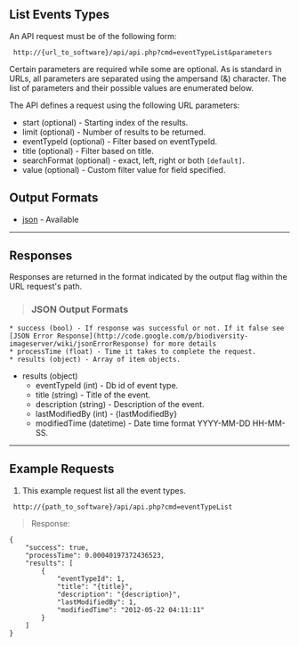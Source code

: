 ## List Events Types ##

An API request must be of the following form:

```
 http://{url_to_software}/api/api.php?cmd=eventTypeList&parameters
```

Certain parameters are required while some are optional. As is standard in URLs, all parameters are separated using the ampersand (&) character. The list of parameters and their possible values are enumerated below.

The API defines a request using the following URL parameters:

  * start (optional) - Starting index of the results.
  * limit (optional) - Number of results to be returned.
  * eventTypeId (optional) - Filter based on eventTypeId.
  * title (optional) - Filter based on title.
  * searchFormat (optional) - exact, left, right or both `[default]`.
  * value (optional) - Custom filter value for field specified.

## Output Formats ##

  * [json](#JSON_Output_Formats.md) - Available


---

## Responses ##

Responses are returned in the format indicated by the output flag within the URL request's path.

> ### JSON Output Formats ###
    * success (bool) - If response was successful or not. If it false see [JSON Error Response](http://code.google.com/p/biodiversity-imageserver/wiki/jsonErrorResponse) for more details
    * processTime (float) - Time it takes to complete the request.
    * results (object) - Array of item objects.

  * results (object)
    * eventTypeId (int) - Db id of event type.
    * title (string) - Title of the event.
    * description (string) - Description of the event.
    * lastModifiedBy (int) - {lastModifiedBy}
    * modifiedTime (datetime) - Date time format YYYY-MM-DD HH-MM-SS.


---

## Example Requests ##

1. This example request list all the event types.

```
 http://{path_to_software}/api/api.php?cmd=eventTypeList
```

> Response:
```
{
    "success": true,
    "processTime": 0.00040197372436523,
    "results": [
        {
            "eventTypeId": 1,
            "title": "{title}",
            "description": "{description}",
            "lastModifiedBy": 1,
            "modifiedTime": "2012-05-22 04:11:11"
        }
    ]
}
```